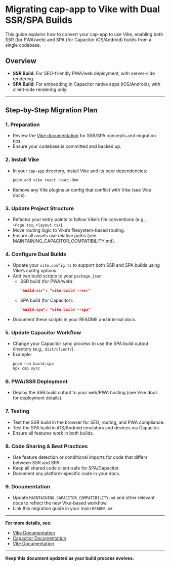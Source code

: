 # Migrating cap-app to Vike with Dual SSR/SPA Builds

This guide explains how to convert your cap-app to use Vike, enabling both SSR (for PWA/web) and SPA (for Capacitor iOS/Android) builds from a single codebase.

## Overview

- **SSR Build**: For SEO-friendly PWA/web deployment, with server-side rendering.
- **SPA Build**: For embedding in Capacitor native apps (iOS/Android), with client-side rendering only.

---

## Step-by-Step Migration Plan

### 1. Preparation

- Review the [Vike documentation](https://vike.dev/) for SSR/SPA concepts and migration tips.
- Ensure your codebase is committed and backed up.

### 2. Install Vike

- In your `cap-app` directory, install Vike and its peer dependencies:
  ```sh
  pnpm add vike react react-dom
  ```
- Remove any Vite plugins or config that conflict with Vike (see Vike docs).

### 3. Update Project Structure

- Refactor your entry points to follow Vike’s file conventions (e.g., `+Page.tsx`, `+layout.tsx`).
- Move routing logic to Vike’s filesystem-based routing.
- Ensure all assets use relative paths (see MAINTAINING_CAPACITOR_COMPATIBILITY.md).

### 4. Configure Dual Builds

- Update your `vite.config.ts` to support both SSR and SPA builds using Vike’s config options.
- Add two build scripts to your `package.json`:
  - SSR build (for PWA/web):
    ```json
    "build:ssr": "vike build --ssr"
    ```
  - SPA build (for Capacitor):
    ```json
    "build:spa": "vike build --spa"
    ```
- Document these scripts in your README and internal docs.

### 5. Update Capacitor Workflow

- Change your Capacitor sync process to use the SPA build output directory (e.g., `dist/client/`).
- Example:
  ```sh
  pnpm run build:spa
  npx cap sync
  ```

### 6. PWA/SSR Deployment

- Deploy the SSR build output to your web/PWA hosting (see Vike docs for deployment details).

### 7. Testing

- Test the SSR build in the browser for SEO, routing, and PWA compliance.
- Test the SPA build in iOS/Android emulators and devices via Capacitor.
- Ensure all features work in both builds.

### 8. Code Sharing & Best Practices

- Use feature detection or conditional imports for code that differs between SSR and SPA.
- Keep all shared code client-safe for SPA/Capacitor.
- Document any platform-specific code in your docs.

### 9. Documentation

- Update `MAINTAINING_CAPACITOR_COMPATIBILITY.md` and other relevant docs to reflect the new Vike-based workflow.
- Link this migration guide in your main `README.md`.

---

**For more details, see:**

- [Vike Documentation](https://vike.dev/)
- [Capacitor Documentation](https://capacitorjs.com/docs)
- [Vite Documentation](https://vitejs.dev/)

---

**Keep this document updated as your build process evolves.**
